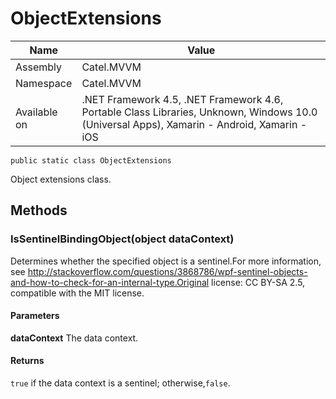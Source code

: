 

# ObjectExtensions

Name|Value
---|---
Assembly|Catel.MVVM
Namespace|Catel.MVVM
Available on|.NET Framework 4.5, .NET Framework 4.6, Portable Class Libraries, Unknown, Windows 10.0 (Universal Apps), Xamarin - Android, Xamarin - iOS

```
public static class ObjectExtensions
```

Object extensions class.



## Methods

### IsSentinelBindingObject(object dataContext)

Determines whether the specified object is a sentinel.For more information, see http://stackoverflow.com/questions/3868786/wpf-sentinel-objects-and-how-to-check-for-an-internal-type.Original license: CC BY-SA 2.5, compatible with the MIT license.

#### Parameters

**dataContext**
The data context.

#### Returns

`true` if the data context is a sentinel; otherwise,`false`.



